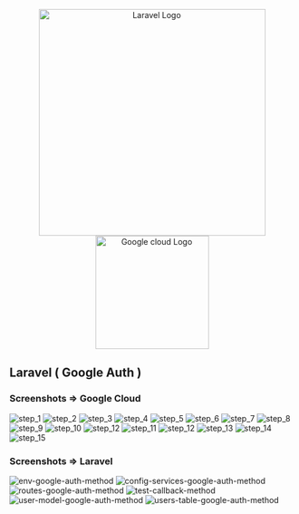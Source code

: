 <p align="center">
<a href="https://laravel.com" target="_blank">
    <img src="https://raw.githubusercontent.com/laravel/art/master/logo-lockup/5%20SVG/2%20CMYK/1%20Full%20Color/laravel-logolockup-cmyk-red.svg" width="400" alt="Laravel Logo">
</a>
<a href="https://google.com" target="_blank">
<img src="https://i.postimg.cc/BnxPFj1x/google-icon-logo-svgrepo-com.png" width="200" alt="Google cloud Logo">
</a>
</p>




## Laravel ( Google Auth )

### Screenshots => Google Cloud 

![step_1](https://github.com/user-attachments/assets/c44458b6-eacf-4eb2-93c9-d531d09f19ba)
![step_2](https://github.com/user-attachments/assets/ef904274-7b7f-4404-a869-4b3468661bd8)
![step_3](https://github.com/user-attachments/assets/8143a9ef-db67-4431-8992-8661ed33d7bf)
![step_4](https://github.com/user-attachments/assets/500c9487-9829-439e-86d9-eafd2a4a26bf)
![step_5](https://github.com/user-attachments/assets/4eef786f-482f-4bdc-8b19-7bb97fd7f862)
![step_6](https://github.com/user-attachments/assets/6ace62d5-5472-45d8-bba1-36ee89793fb9)
![step_7](https://github.com/user-attachments/assets/7a0f9684-1233-4181-9e69-3cc06bd5eee5)
![step_8](https://github.com/user-attachments/assets/a77afc0f-5217-435c-b324-c8d42cde075c)
![step_9](https://github.com/user-attachments/assets/bff3eb9e-9a64-4255-9871-79bb23f87a0e)
![step_10](https://github.com/user-attachments/assets/ef6de644-70d6-44ae-a9ac-06a1b3fa4ef5)
![step_12](https://github.com/user-attachments/assets/5d77bb01-faaa-4b4b-9737-69174388c144)
![step_11](https://github.com/user-attachments/assets/0e553d5b-c5fe-428c-84e0-8e07fc84a3f7)
![step_12](https://github.com/user-attachments/assets/a5133d60-4951-4483-bd0a-bea40d5a3703)
![step_13](https://github.com/user-attachments/assets/eba3a597-b52c-4ae2-b15f-67ab5083d83f)
![step_14](https://github.com/user-attachments/assets/4d6066a4-5913-46d0-8434-db9fc3770613)
![step_15](https://github.com/user-attachments/assets/64449512-6133-43bb-9fab-d348fee727ed)

### Screenshots => Laravel 

![env-google-auth-method](https://github.com/user-attachments/assets/3f2ad8ea-4fa8-48a4-a4ff-fc6d40a0c56f)
![config-services-google-auth-method](https://github.com/user-attachments/assets/a6ac96e5-3a25-4309-9be6-28bffbfb47bc)
![routes-google-auth-method](https://github.com/user-attachments/assets/de02b52e-2f15-4a5f-b041-bb71a7708cbf)
![test-callback-method](https://github.com/user-attachments/assets/1378ec1b-2b10-4a8e-a4ca-52f42dccb498)
![user-model-google-auth-method](https://github.com/user-attachments/assets/d683c52e-df4c-4543-9667-cdf41d3f652e)
![users-table-google-auth-method](https://github.com/user-attachments/assets/299c7b2a-11b7-432c-b1aa-99cc39df1d5d)






